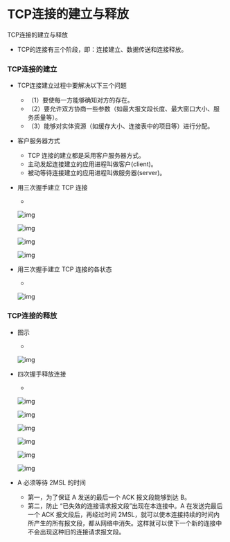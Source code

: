 # TCP连接的建立与释放

TCP连接的建立与释放

- TCP的连接有三个阶段，即：连接建立、数据传送和连接释放。

### TCP连接的建立

- TCP连接建立过程中要解决以下三个问题

  - （1）要使每一方能够确知对方的存在。
  - （2）要允许双方协商一些参数（如最大报文段长度、最大窗口大小、服务质量等）。
  - （3）能够对实体资源（如缓存大小、连接表中的项目等）进行分配。

- 客户服务器方式

  - TCP 连接的建立都是采用客户服务器方式。
  - 主动发起连接建立的应用进程叫做客户(client)。
  - 被动等待连接建立的应用进程叫做服务器(server)。

- 用三次握手建立 TCP 连接 

  - 

    ![img](https://cdn.jsdelivr.net/gh/ZanderZhao/images/img2020/20200115191640.png)

    ![img](https://cdn.jsdelivr.net/gh/ZanderZhao/images/img2020/20200115191641.png)

    ![img](https://cdn.jsdelivr.net/gh/ZanderZhao/images/img2020/20200115191642.png)

    ![img](https://cdn.jsdelivr.net/gh/ZanderZhao/images/img2020/20200115191643.png)

- 用三次握手建立 TCP 连接的各状态 

  - 

    ![img](https://cdn.jsdelivr.net/gh/ZanderZhao/images/img2020/20200115191644.png)

### TCP连接的释放

- 图示

  - 

    ![img](https://cdn.jsdelivr.net/gh/ZanderZhao/images/img2020/20200115191645.png)

- 四次握手释放连接

  - 

    ![img](https://cdn.jsdelivr.net/gh/ZanderZhao/images/img2020/20200115191646.png)

    ![img](https://cdn.jsdelivr.net/gh/ZanderZhao/images/img2020/20200115191647.png)

    ![img](https://cdn.jsdelivr.net/gh/ZanderZhao/images/img2020/20200115191648.png)

    ![img](https://cdn.jsdelivr.net/gh/ZanderZhao/images/img2020/20200115191649.png)

    ![img](https://cdn.jsdelivr.net/gh/ZanderZhao/images/img2020/20200115191650.png)

    ![img](https://cdn.jsdelivr.net/gh/ZanderZhao/images/img2020/20200115191651.png)

- A 必须等待 2MSL 的时间

  - 第一，为了保证 A 发送的最后一个 ACK 报文段能够到达 B。
  - 第二，防止 “已失效的连接请求报文段”出现在本连接中。A 在发送完最后一个 ACK 报文段后，再经过时间 2MSL，就可以使本连接持续的时间内所产生的所有报文段，都从网络中消失。这样就可以使下一个新的连接中不会出现这种旧的连接请求报文段。



